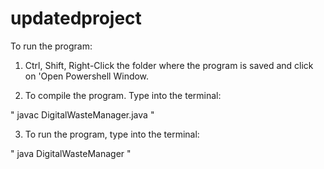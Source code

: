# updatedproject

To run the program:

1. Ctrl, Shift, Right-Click the folder where the program is saved and click on 'Open Powershell Window.

2. To compile the program. Type into the terminal:

" javac DigitalWasteManager.java "

3.  To run the program, type into the terminal:

" java DigitalWasteManager "
